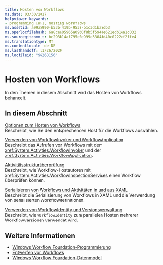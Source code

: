```yaml
---
title: Hosten von Workflows
ms.date: 03/30/2017
helpviewer_keywords:
- programming [WF], hosting workflows
ms.assetid: a99a5990-b53b-419b-9538-b1c3d1ba5db3
ms.openlocfilehash: 6a8cea05965a0960f8b5f5948e621edb1ea1c032
ms.sourcegitcommit: bc293b14af795e0e999e3304dd40c0222cf2ffe4
ms.translationtype: MT
ms.contentlocale: de-DE
ms.lasthandoff: 11/26/2020
ms.locfileid: "96268156"
---
```

# <a name="hosting-workflows"></a>Hosten von Workflows

In den Themen in diesem Abschnitt wird das Hosten von Workflows behandelt.  
  
## <a name="in-this-section"></a>In diesem Abschnitt  

 [Optionen zum Hosten von Workflows](workflow-hosting-options.md)  
 Beschreibt, wie Sie den entsprechenden Host für die Workflows auswählen.  
  
 [Verwenden von WorkflowInvoker und WorkflowApplication](using-workflowinvoker-and-workflowapplication.md)  
 Beschreibt das Aufrufen von Workflows mit dem <xref:System.Activities.WorkflowInvoker> und der <xref:System.Activities.WorkflowApplication>.  
  
 [Aktivitätsstrukturüberprüfung](activity-tree-inspection.md)  
 Beschreibt, wie Workflow-Hostautoren mit <xref:System.Activities.WorkflowInspectionServices> einen Workflow überprüfen können.  
  
 [Serialisieren von Workflows und Aktivitäten in und aus XAML](serializing-workflows-and-activities-to-and-from-xaml.md)  
 Beschreibt die Serialisierung von Workflows in XAML und die Verwendung von serialisierten Workflowdefinitionen.  
  
 [Verwenden von WorkflowIdentity und Versionsverwaltung](using-workflowidentity-and-versioning.md)  
 Beschreibt, wie `WorkflowIdentity` zum parallelen Hosten mehrerer Workflowversionen verwendet wird.  
  
## <a name="see-also"></a>Weitere Informationen

- [Windows Workflow Foundation-Programmierung](programming.md)
- [Entwerfen von Workflows](designing-workflows.md)
- [Windows Workflow Foundation-Datenmodell](data-model.md)

